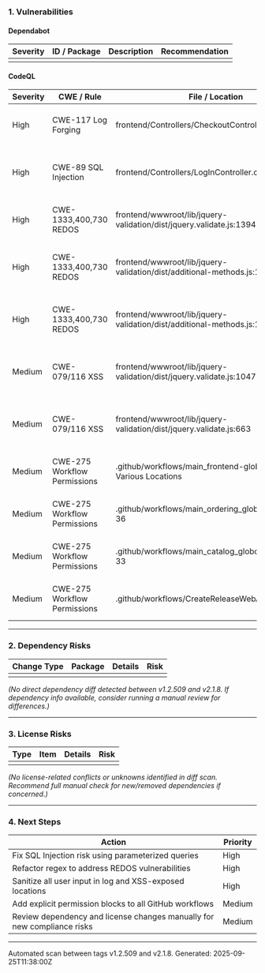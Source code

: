 ### 1. Vulnerabilities

#### Dependabot
| Severity | ID / Package | Description | Recommendation |
|----------|--------------|-------------|----------------|
|          |              |             |                |

#### CodeQL
| Severity | CWE / Rule              | File / Location                                              | Description                                                                    | Recommendation              |
|----------|-------------------------|--------------------------------------------------------------|--------------------------------------------------------------------------------|-----------------------------|
| High     | CWE-117 Log Forging     | frontend/Controllers/CheckoutController.cs:51                | Building log entries from user input; log forging possible                      | Add input validation and sanitization before logging                        |
| High     | CWE-89 SQL Injection    | frontend/Controllers/LogInController.cs:17                   | SQL query built from user-controlled sources; SQL Injection risk                | Always use parameterized queries                                            |
| High     | CWE-1333,400,730 REDOS  | frontend/wwwroot/lib/jquery-validation/dist/jquery.validate.js:1394 | Inefficient regex may cause denial-of-service                                  | Refactor regex for efficiency                                               |
| High     | CWE-1333,400,730 REDOS  | frontend/wwwroot/lib/jquery-validation/dist/additional-methods.js:1092 | Inefficient regex ("ftp://a") - risk of denial-of-service                      | Refactor regex for efficiency                                               |
| High     | CWE-1333,400,730 REDOS  | frontend/wwwroot/lib/jquery-validation/dist/additional-methods.js:1092 | Inefficient regex ("ftp://") - risk of denial-of-service                       | Refactor regex for efficiency                                               |
| Medium   | CWE-079/116 XSS         | frontend/wwwroot/lib/jquery-validation/dist/jquery.validate.js:1047 | Potential XSS vulnerability in $.fn.validate and $.fn.rules plugin             | Review HTML construction options, sanitize user input                        |
| Medium   | CWE-079/116 XSS         | frontend/wwwroot/lib/jquery-validation/dist/jquery.validate.js:663  | Potential XSS vulnerability in $.fn.validate and $.fn.rules plugin             | Review HTML construction options, sanitize user input                        |
| Medium   | CWE-275 Workflow Permissions | .github/workflows/main_frontend-globoticket.yml: Various Locations | Workflow missing explicit permissions for GITHUB_TOKEN                         | Add explicit permission blocks in workflows                                  |
| Medium   | CWE-275 Workflow Permissions | .github/workflows/main_ordering_globoticket.yml:14-36             | Workflow missing explicit permissions for GITHUB_TOKEN                         | Add explicit permission blocks in workflows                                  |
| Medium   | CWE-275 Workflow Permissions | .github/workflows/main_catalog_globoticket.yml:11-33              | Workflow missing explicit permissions for GITHUB_TOKEN                         | Add explicit permission blocks in workflows                                  |
| Medium   | CWE-275 Workflow Permissions | .github/workflows/CreateReleaseWebApp.yaml:6-74                   | Workflow missing explicit permissions for GITHUB_TOKEN                         | Add explicit permission blocks in workflows                                  |

---

### 2. Dependency Risks

| Change Type | Package | Details | Risk |
|-------------|---------|---------|------|
|             |         |         |      |

_(No direct dependency diff detected between v1.2.509 and v2.1.8. If dependency info available, consider running a manual review for differences.)_

---

### 3. License Risks

| Type               | Item       | Details            | Risk  |
|--------------------|------------|--------------------|-------|
|                    |            |                    |       |

_(No license-related conflicts or unknowns identified in diff scan. Recommend full manual check for new/removed dependencies if concerned.)_

---

### 4. Next Steps

| Action               | Priority  |
|----------------------|-----------|
| Fix SQL Injection risk using parameterized queries | High      |
| Refactor regex to address REDOS vulnerabilities   | High      |
| Sanitize all user input in log and XSS-exposed locations | High      |
| Add explicit permission blocks to all GitHub workflows   | Medium    |
| Review dependency and license changes manually for new compliance risks | Medium    |

---

Automated scan between tags v1.2.509 and v2.1.8. Generated: 2025-09-25T11:38:00Z
